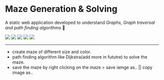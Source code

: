 # Maze Generation & Solving

A static web application developed to understand _Graphs, Graph traversal and path finding algorithms_	:dart:

<span>
<img src='https://img.shields.io/badge/-HTML-orange' />
<img src='https://img.shields.io/badge/-CSS-blue' />
<img src='https://img.shields.io/badge/-JavaScript-yellow' />
<img src='https://img.shields.io/badge/-HTML5 Canvas-green' />
<img src='https://img.shields.io/badge/-Utility Canvas Library-purple' />
</span>
<hr>

- create maze of different size and color.
- path finding algorithm like Dijkstra(add more in fututre) to solve the maze.
- save the maze by right clicking on the maze > save iamge as.. || copy image as..
